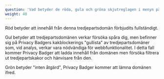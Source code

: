 ```yaml
---
question: 'Vad betyder de röda, gula och gröna skjutreglagen i menyn på Privacy Badger?'
weight: 40
---
```


Röd betyder att innehåll från denna tredjepartsdomän förbjudits fullständigt.

Gul betyder att tredjepartsdomänen verkar försöka spåra dig, men befinner sig på Privacy Badgers kakblockerings "gullista" av tredjepartsdomäner som, vid analys, verkar vara nödvändiga för webbfunktionalitet. I detta fall kommer Privacy Badger att ladda innehåll från domänen men försöka filtrera ut tredjepartskakor och hänvisare från den.

Grön betyder "inten åtgärd", Privacy Badger kommer att lämna domänen ifred.

